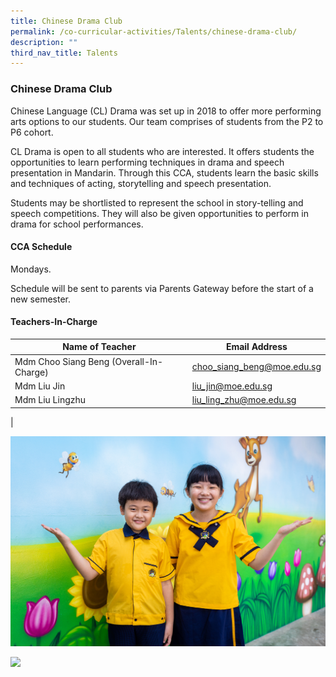 ```yaml
---
title: Chinese Drama Club
permalink: /co-curricular-activities/Talents/chinese-drama-club/
description: ""
third_nav_title: Talents
---
```

### Chinese Drama Club

Chinese Language (CL) Drama was set up in 2018 to offer more performing arts options to our students. Our team comprises of students from the P2 to P6 cohort.

CL Drama is open to all students who are interested. It offers students the opportunities to learn performing techniques in drama and speech presentation in Mandarin. Through this CCA, students learn the basic skills and techniques of acting, storytelling and speech presentation.

Students may be shortlisted to represent the school in story-telling and speech competitions. They will also be given opportunities to perform in drama for school performances.

#### CCA Schedule
Mondays.

Schedule will be sent to parents via Parents Gateway before the start of a new semester.

#### Teachers-In-Charge

| Name of Teacher | Email Address |
|---|---|
| Mdm Choo Siang Beng (Overall-In-Charge) | [choo_siang_beng@moe.edu.sg](mailto:choo_siang_beng@moe.edu.sg) |
| Mdm Liu Jin | [liu_jin@moe.edu.sg](mailto:liu_jin@moe.edu.sg) |
| Mdm Liu Lingzhu  | [liu_ling_zhu@moe.edu.sg](mailto:liu_ling_zhu@moe.edu.sg)  |
|

![](/images/CCA/Talent/cldrama1.jpg)

![](/images/CCA/Talent/cldrama2.jpg)
